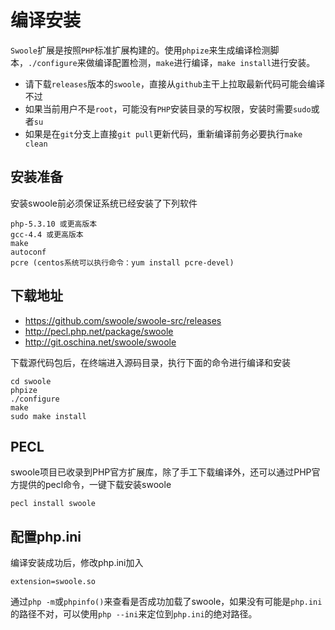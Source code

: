 # 编译安装

 `Swoole`扩展是按照`PHP`标准扩展构建的。使用`phpize`来生成编译检测脚本，`./configure`来做编译配置检测，`make`进行编译，`make install`进行安装。

* 请下载`releases`版本的`swoole`，直接从`github`主干上拉取最新代码可能会编译不过
* 如果当前用户不是`root`，可能没有`PHP`安装目录的写权限，安装时需要`sudo`或者`su`
* 如果是在`git`分支上直接`git pull`更新代码，重新编译前务必要执行`make clean`

安装准备
----
安装swoole前必须保证系统已经安装了下列软件
```
php-5.3.10 或更高版本
gcc-4.4 或更高版本
make
autoconf
pcre (centos系统可以执行命令：yum install pcre-devel)
```

下载地址
----
* <https://github.com/swoole/swoole-src/releases>
* <http://pecl.php.net/package/swoole>
* <http://git.oschina.net/swoole/swoole>

下载源代码包后，在终端进入源码目录，执行下面的命令进行编译和安装

```shell
cd swoole
phpize
./configure
make 
sudo make install
```

PECL
----
swoole项目已收录到PHP官方扩展库，除了手工下载编译外，还可以通过PHP官方提供的pecl命令，一键下载安装swoole
```shell
pecl install swoole
```

配置php.ini
----
编译安装成功后，修改php.ini加入
```shell
extension=swoole.so
```
通过`php -m`或`phpinfo()`来查看是否成功加载了swoole，如果没有可能是`php.ini`的路径不对，可以使用`php --ini`来定位到`php.ini`的绝对路径。


